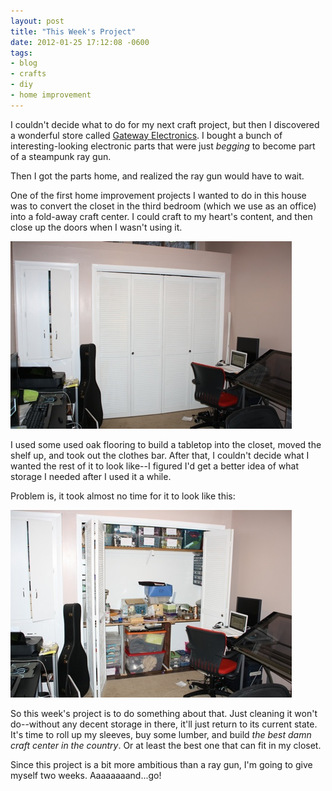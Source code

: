 ```yaml
---
layout: post
title: "This Week's Project"
date: 2012-01-25 17:12:08 -0600
tags:
- blog
- crafts
- diy
- home improvement
---
```


I couldn't decide what to do for my next craft project, but then I discovered a wonderful store called <a href="http://www.gatewaycatalog.com/">Gateway Electronics</a>. I bought a bunch of interesting-looking electronic parts that were just <em>begging</em> to become part of a steampunk ray gun.

Then I got the parts home, and realized the ray gun would have to wait.

One of the first home improvement projects I wanted to do in this house was to convert the closet in the third bedroom (which we use as an office) into a fold-away craft center. I could craft to my heart's content, and then close up the doors when I wasn't using it.

<img src="/uploads/2012/01/craft-center-closed.jpg">

I used some used oak flooring to build a tabletop into the closet, moved the shelf up, and took out the clothes bar. After that, I couldn't decide what I wanted the rest of it to look like--I figured I'd get a better idea of what storage I needed after I used it a while.

Problem is, it took almost no time for it to look like this:

<img src="/uploads/2012/01/craft-center-open.jpg">

So this week's project is to do something about that. Just cleaning it won't do--without any decent storage in there, it'll just return to its current state. It's time to roll up my sleeves, buy some lumber, and build <em>the best damn craft center in the country</em>. Or at least the best one that can fit in my closet.

Since this project is a bit more ambitious than a ray gun, I'm going to give myself two weeks. Aaaaaaaand...go!